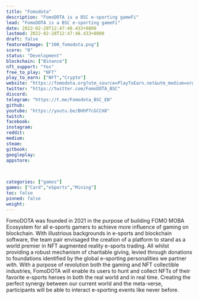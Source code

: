 ```yaml
---
title: "Fomodota"
description: "FomoDOTA is a BSC e-sporting gameFi"
lead: "FomoDOTA is a BSC e-sporting gameFi"
date: 2022-02-28T12:47:48.433+0800
lastmod: 2022-02-28T12:47:48.433+0800
draft: false
featuredImage: ["100_fomodota.png"]
score: "0"
status: "Development"
blockchain: ["Binance"]
nft_support: "Yes"
free_to_play: "NFT"
play_to_earn: ["NFT","Crypto"]
website: "https://fomodota.org?utm_source=PlayToEarn.net&utm_medium=organic&utm_campaign=gamepage"
twitter: "https://twitter.com/FomoDOTA_BSC"
discord: 
telegram: "https://t.me/Fomodota_BSC_EN"
github: 
youtube: "https://youtu.be/BHhP7cGCCH8"
twitch: 
facebook: 
instagram: 
reddit: 
medium: 
steam: 
gitbook: 
googleplay: 
appstore: 

  
    
categories: ["games"]
games: ["Card","eSports","Mining"]
toc: false
pinned: false
weight: 
---
```

FomoDOTA was founded in 2021 in the purpose of building FOMO MOBA Ecosystem for all e-sports gamers to achieve more influence of gaming on blockchain. With illustrious backgrounds in e-sports and blockchain software, the team pair envisaged the creation of a platform to stand as a world premier in NFT augmented reality e-sports trading. All whilst providing a robust mechanism of charitable giving, levied through donations to foundations identified by the global e-sporting personalities we partner with. With a purpose of revolution both the gaming and NFT collectible industries, FomoDOTA will enable its users to hunt and collect NFTs of their favorite e-sports heroes in both the real world and in real time. Creating the perfect synergy between our current world and the meta-verse, participants will be able to interact e-sporting events like never before.